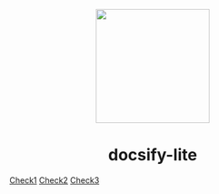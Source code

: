 <p align="center">
<img src="../assets/icon/write.svg" width="200" height="200"/>
</p>
<h1 align="center">docsify-lite</h1>

[Check1](#docsify-lite)
[Check2](#docsify-lite)
[Check3](#docsify-lite)

